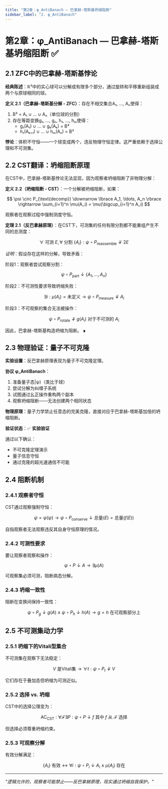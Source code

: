 ```yaml
---
title: "第2章：φ_AntiBanach — 巴拿赫-塔斯基坍缩阻断"
sidebar_label: "2. φ_AntiBanach"
---
```


# 第2章：φ_AntiBanach — 巴拿赫-塔斯基坍缩阻断 ✅

## 2.1 ZFC中的巴拿赫-塔斯基悖论

**经典陈述**：ℝ³中的实心球可以分解成有限多个部分，通过旋转和平移重新组装成两个与原球相同的球。

**定义 2.1（巴拿赫-塔斯基分解 - ZFC）**：存在不相交集合A₁, ..., Aₙ使得：
1. B³ = A₁ ∪ ... ∪ Aₙ（单位球的分割）
2. 存在等距变换g₁, ..., gₙ, h₁, ..., hₘ使得：
   - g₁(A₁) ∪ ... ∪ gₖ(Aₖ) = B³
   - h₁(Aₖ₊₁) ∪ ... ∪ hₘ(Aₙ) = B³

**悖论**：体积不守恒——一个球变成两个，违反物理守恒定律。这严重依赖于选择公理和不可测集。

## 2.2 CST翻译：坍缩阻断原理

在CST中，巴拿赫-塔斯基悖论无法显现，因为观察者坍缩阻断了非物理分解：

**定义 2.2（坍缩阻断 - CST）**：一个分解被坍缩阻断，如果：

$$
\psi \circ P_{\text{decomp}} \downarrow \lbrace A_1, \ldots, A_n \rbrace \rightarrow \sum_{i=1}^n \mu(A_i) = \mu(\bigcup_{i=1}^n A_i)
$$

观察者在观察过程中强制测度守恒。

**定理 2.1（反巴拿赫原理）**：在CST下，可测集的任何有限分割都不能重组产生不同的总测度：

$$
\forall \text{ 可测 } E, \forall \text{ 分割 } \lbrace A_i \rbrace : \psi \circ P_{\text{reassemble}} \not\downarrow 2E
$$

*证明*：假设存在这样的分解，导致矛盾：

阶段1：观察者尝试观察分割：

$$
\psi \circ P_{\text{part}} \downarrow \lbrace A_1, \ldots, A_n \rbrace
$$

阶段2：不可测性要求导致坍缩失败：

$$
\exists i : \mu(A_i) = \text{未定义} \rightarrow \psi \circ P_{\text{measure}} \not\downarrow A_i
$$

阶段3：不可观察的集合无法被操作：

$$
\psi \circ P_{\text{rotate}} \not\downarrow g(A_i) \text{ 对于不可测的 } A_i
$$

因此，巴拿赫-塔斯基构造坍缩为阻断。 ∎

## 2.3 物理验证：量子不可克隆

**实验设置**：反巴拿赫原理表现为量子不可克隆定理。

**协议 φ_AntiBanach**：
1. 准备量子态|ψ⟩（类比于球）
2. 尝试分解为纠缠子系统
3. 试图通过幺正操作重构两个副本
4. 观察坍缩阻断——无法创建两个相同状态

**物理原理**：量子力学禁止任意态的完美克隆，直接对应于巴拿赫-塔斯基加倍的坍缩阻断。

**验证状态**：✅ **实验验证**

通过以下确认：
- 不可克隆定理演示
- 量子信息守恒
- 通过克隆的超光速通信不可能

## 2.4 阻断机制

### 2.4.1 观察者守恒

CST通过观察强制守恒：

$$
\psi = \psi(\psi) \rightarrow \psi \circ P_{\text{conserve}} \downarrow \text{总量}(E) = \text{总量}(f(E))
$$

自指观察者无法观察违反其自身守恒原理的情况。

### 2.4.2 可测性要求

要让观察者观察和操作：

$$
\psi \circ P \downarrow A \rightarrow \exists \mu(A)
$$

可观察集必须可测，阻断病态分解。

### 2.4.3 坍缩一致性

阻断在变换间保持一致性：

$$
\psi \circ P_g \downarrow g(A) \land \psi \circ P_h \downarrow h(A) \rightarrow g = h \text{ 在可观察部分上}
$$

## 2.5 不可测集动力学

### 2.5.1 坍缩下的Vitali型集合

不可测集在观察下无法稳定：

$$
V \text{ 是Vitali集} \rightarrow \forall t : \psi \circ P_t \not\downarrow V
$$

它们存在于叠加态但坍缩为可测近似。

### 2.5.2 选择 vs. 坍缩

CST中的选择公理变为：

$$
\text{AC}_{\text{CST}}: \forall \mathcal{F} \exists P : \psi \circ P \downarrow f \text{ 其中 } f \text{ 从 } \mathcal{F} \text{ 选择}
$$

但选择必须尊重坍缩约束。

### 2.5.3 可观察分解

有效分解满足：

$$
\lbrace A_i \rbrace \text{ 有效} \leftrightarrow \forall i : \psi \circ P_i \downarrow A_i \land \mu(A_i) \text{ 存在}
$$

---

*"逻辑允许的，观察者可能禁止——反巴拿赫原理，现实通过坍缩自我保护。"*